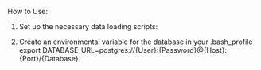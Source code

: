 How to Use:
1. Set up the necessary data loading scripts:

2. Create an environmental variable for the database in your .bash_profile
export DATABASE_URL=postgres://{User}:{Password}@{Host}:{Port}/{Database}
